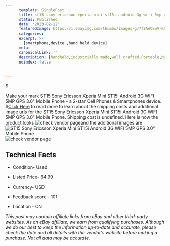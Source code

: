 ```yaml
---
      template: SinglePost
      title: st15 sony ericsson xperia mini st15i android 3g wifi 5mp gps 3 0 mobile phone
      status: Published
      date: '2023-02-12'
      featuredImage: https://i.ebayimg.com/thumbs/images/g/7fEAAOSwV-RXEZt6/s-l225.jpg
      categories: 
      excerpt: >-
        [smartphone,device ,hand held device]
      meta:
      canonicalLink: ''
      description: [handheld,industrially made,well crafted,Portable,Mobile,Compact,Convenient,Lightweight,Maneuverable,Man-portable,Miniature,Carriable,Hand-held,Light,Holdable,Transportable,Mobile device,Pocket-sized,On-the-go,Wireless,Cordless,Compact size,Convenient size, smartphone,device ,hand held device]
      noindex: false
      
        
---
```

$

Make your mark ST15 Sony Ericsson Xperia Mini ST15i Android 3G WIFI 5MP GPS 3.0" Mobile Phone - a 2-star Cell Phones & Smartphones device.
$[Click Here](https://www.ebay.com/itm/363524820242?hash=item54a3c48d12%3Ag%3A7fEAAOSwV-RXEZt6&mkevt=1&mkcid=1&mkrid=711-53200-19255-0&campid=%253CePNCampaignId%253E&customid=%253CreferenceId%253E&toolid=10049) to read more to learn about the shipping costs and additional image urls for the ST15 Sony Ericsson Xperia Mini ST15i Android 3G WIFI 5MP GPS 3.0" Mobile Phone. Shipping cost is undefined. Here is how the product looks ![check vendor page](https://i.ebayimg.com/thumbs/images/g/7fEAAOSwV-RXEZt6/s-l225.jpg)and the additional images are![ST15 Sony Ericsson Xperia Mini ST15i Android 3G WIFI 5MP GPS 3.0" Mobile Phone](https://i.ebayimg.com/images/g/7fEAAOSwV-RXEZt6/s-l500.jpg)![check vendor page](https://origin-galleryplus.ebayimg.com/ws/web/363524820242_2_0_1/225x225.jpg,https://origin-galleryplus.ebayimg.com/ws/web/363524820242_3_0_1/225x225.jpg,https://origin-galleryplus.ebayimg.com/ws/web/363524820242_4_0_1/225x225.jpg,https://origin-galleryplus.ebayimg.com/ws/web/363524820242_5_0_1/225x225.jpg,https://origin-galleryplus.ebayimg.com/ws/web/363524820242_6_0_1/225x225.jpg,https://origin-galleryplus.ebayimg.com/ws/web/363524820242_7_0_1/225x225.jpg,https://origin-galleryplus.ebayimg.com/ws/web/363524820242_8_0_1/225x225.jpg)



 ## Technical Facts 



     
      

 - Condition- Used 


      

 - Listed Price- 64.99 


      

 - Currency- USD 


      

 - Feedback score - 101 


      

 - Location - CN 


      
      

 *_This post may contain affiliate links from eBay and other third-party websites. As an eBay affiliate, we earn from qualifying purchases. Although we do our best to keep the information up-to-date and accurate, please check the date and all details with the vendor's website before making a purchase. Not all data may be accurate._*






